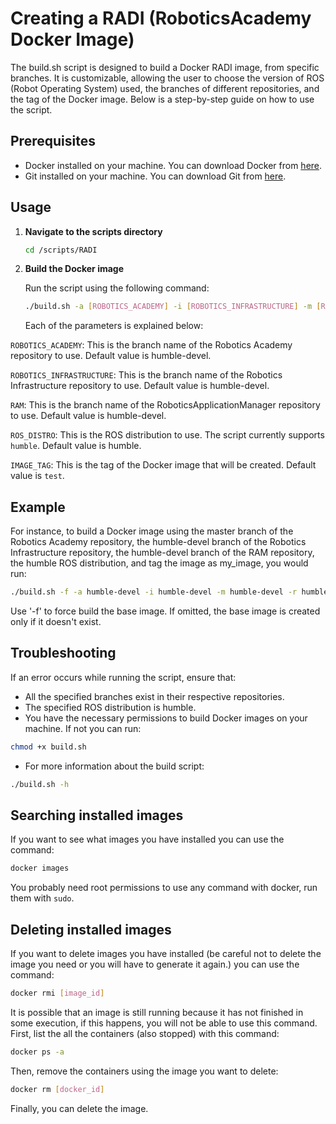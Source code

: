 # Creating a RADI (RoboticsAcademy Docker Image)

The build.sh script is designed to build a Docker RADI image, from specific branches. It is customizable, allowing the user to choose the version of ROS (Robot Operating System) used, the branches of different repositories, and the tag of the Docker image. Below is a step-by-step guide on how to use the script.

## Prerequisites
- Docker installed on your machine. You can download Docker from [here](https://www.docker.com/products/docker-desktop).
- Git installed on your machine. You can download Git from [here](https://git-scm.com/downloads).

## Usage

1. **Navigate to the scripts directory**
    
    ```bash
    cd /scripts/RADI
    ```

2. **Build the Docker image**
    
    Run the script using the following command:
    
    ```bash
    ./build.sh -a [ROBOTICS_ACADEMY] -i [ROBOTICS_INFRASTRUCTURE] -m [RAM] -r [ROS_DISTRO] -t [IMAGE_TAG]

    ```

    Each of the parameters is explained below:

`ROBOTICS_ACADEMY`: This is the branch name of the Robotics Academy repository to use. Default value is humble-devel.

`ROBOTICS_INFRASTRUCTURE`: This is the branch name of the Robotics Infrastructure repository to use. Default value is humble-devel.

`RAM`: This is the branch name of the RoboticsApplicationManager repository to use. Default value is humble-devel.

`ROS_DISTRO`: This is the ROS distribution to use. The script currently supports `humble`. Default value is humble.

`IMAGE_TAG`: This is the tag of the Docker image that will be created. Default value is `test`.
## Example

For instance, to build a Docker image using the master branch of the Robotics Academy repository, the humble-devel branch of the Robotics Infrastructure repository, the humble-devel branch of the RAM repository, the humble ROS distribution, and tag the image as my_image, you would run:

```bash
./build.sh -f -a humble-devel -i humble-devel -m humble-devel -r humble -t my_image
```
Use '-f' to force build the base image. If omitted, the base image is created only if it doesn't exist.
## Troubleshooting

If an error occurs while running the script, ensure that:

- All the specified branches exist in their respective repositories.
- The specified ROS distribution is humble.
- You have the necessary permissions to build Docker images on your machine. If not you can run:

```bash
chmod +x build.sh
```
- For more information about the build script:

```bash
./build.sh -h
```

## Searching installed images
If you want to see what images you have installed you can use the command:

```bash
docker images
```
You probably need root permissions to use any command with docker, run them with `sudo`.

## Deleting installed images

If you want to delete images you have installed (be careful not to delete the image you need or you will have to generate it again.) you can use the command:

```bash
docker rmi [image_id]
```

It is possible that an image is still running because it has not finished in some execution, if this happens, you will not be able to use this command. First, list the all the containers (also stopped) with this command:

```bash
docker ps -a
```

Then, remove the containers using the image you want to delete:

```bash
docker rm [docker_id]
```

Finally, you can delete the image.